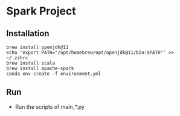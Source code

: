 # Spark Project

## Installation
```
brew install openjdk@11 
echo 'export PATH="/opt/homebrew/opt/openjdk@11/bin:$PATH"' >> ~/.zshrc
brew install scala     
brew install apache-spark  
conda env create -f environment.yml
```

## Run
- Run the scripts of main_*.py
